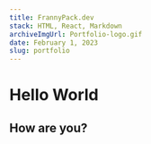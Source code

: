 ```yaml
---
title: FrannyPack.dev
stack: HTML, React, Markdown
archiveImgUrl: Portfolio-logo.gif
date: February 1, 2023
slug: portfolio
---
```


# Hello World

## How are you?